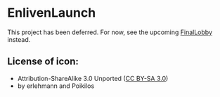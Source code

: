 # EnlivenLaunch

This project has been deferred. For now, see the upcoming
[FinalLobby](https://github.com/poikilos/FinalLobby) instead.

## License of icon:
- Attribution-ShareAlike 3.0 Unported
  ([CC BY-SA 3.0](http://creativecommons.org/licenses/by-sa/3.0/))
- by erlehmann and Poikilos
